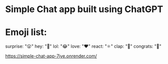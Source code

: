 # Simple Chat app built using ChatGPT

# Emoji list:
surprise: "😮"
hey: "👋"
lol: "😂"
love: "❤️"
react: "⚛️"
clap: "👏"
congrats: "🎉"

https://simple-chat-app-7iye.onrender.com/
```
